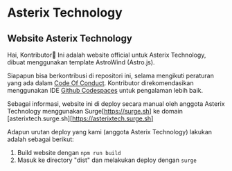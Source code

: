 # Asterix Technology

## Website Asterix Technology

Hai, Kontributor👋
Ini adalah website official untuk Asterix Technology, dibuat menggunakan
template AstroWind (Astro.js).

Siapapun bisa berkontribusi di repositori ini, selama mengikuti peraturan
yang ada dalam [Code Of Conduct](https://github.com/asterixxtech/document).
Kontributor direkomendasikan menggunakan IDE [Github Codespaces](https://orange-space-broccoli-r4gq97xv79xwfxv6w.github.dev/) untuk
pengalaman lebih baik.

Sebagai informasi, website ini di deploy secara manual oleh anggota Asterix
Technology menggunakan Surge[https://surge.sh] ke domain [asterixtech.surge.sh][https://asterixtech.surge.sh]

Adapun urutan deploy yang kami (anggota Asterix Technology) lakukan adalah
sebagai berikut:
1. Build website dengan ```npm run build```
2. Masuk ke directory "dist" dan melakukan deploy dengan ```surge```
